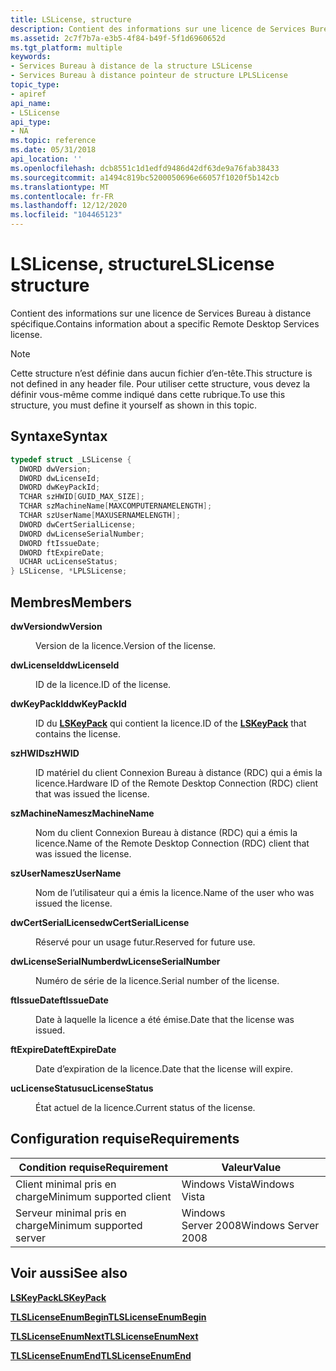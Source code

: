 ```yaml
---
title: LSLicense, structure
description: Contient des informations sur une licence de Services Bureau à distance spécifique.
ms.assetid: 2c7f7b7a-e3b5-4f84-b49f-5f1d6960652d
ms.tgt_platform: multiple
keywords:
- Services Bureau à distance de la structure LSLicense
- Services Bureau à distance pointeur de structure LPLSLicense
topic_type:
- apiref
api_name:
- LSLicense
api_type:
- NA
ms.topic: reference
ms.date: 05/31/2018
api_location: ''
ms.openlocfilehash: dcb8551c1d1edfd9486d42df63de9a76fab38433
ms.sourcegitcommit: a1494c819bc5200050696e66057f1020f5b142cb
ms.translationtype: MT
ms.contentlocale: fr-FR
ms.lasthandoff: 12/12/2020
ms.locfileid: "104465123"
---
```

# <a name="lslicense-structure"></a><span data-ttu-id="20373-105">LSLicense, structure</span><span class="sxs-lookup"><span data-stu-id="20373-105">LSLicense structure</span></span>

<span data-ttu-id="20373-106">Contient des informations sur une licence de Services Bureau à distance spécifique.</span><span class="sxs-lookup"><span data-stu-id="20373-106">Contains information about a specific Remote Desktop Services license.</span></span>

> [!Note]  
> <span data-ttu-id="20373-107">Cette structure n’est définie dans aucun fichier d’en-tête.</span><span class="sxs-lookup"><span data-stu-id="20373-107">This structure is not defined in any header file.</span></span> <span data-ttu-id="20373-108">Pour utiliser cette structure, vous devez la définir vous-même comme indiqué dans cette rubrique.</span><span class="sxs-lookup"><span data-stu-id="20373-108">To use this structure, you must define it yourself as shown in this topic.</span></span>

 

## <a name="syntax"></a><span data-ttu-id="20373-109">Syntaxe</span><span class="sxs-lookup"><span data-stu-id="20373-109">Syntax</span></span>


```C++
typedef struct _LSLicense {
  DWORD dwVersion;
  DWORD dwLicenseId;
  DWORD dwKeyPackId;
  TCHAR szHWID[GUID_MAX_SIZE];
  TCHAR szMachineName[MAXCOMPUTERNAMELENGTH];
  TCHAR szUserName[MAXUSERNAMELENGTH];
  DWORD dwCertSerialLicense;
  DWORD dwLicenseSerialNumber;
  DWORD ftIssueDate;
  DWORD ftExpireDate;
  UCHAR ucLicenseStatus;
} LSLicense, *LPLSLicense;
```



## <a name="members"></a><span data-ttu-id="20373-110">Membres</span><span class="sxs-lookup"><span data-stu-id="20373-110">Members</span></span>

<dl> <dt>

<span data-ttu-id="20373-111">**dwVersion**</span><span class="sxs-lookup"><span data-stu-id="20373-111">**dwVersion**</span></span>
</dt> <dd>

<span data-ttu-id="20373-112">Version de la licence.</span><span class="sxs-lookup"><span data-stu-id="20373-112">Version of the license.</span></span>

</dd> <dt>

<span data-ttu-id="20373-113">**dwLicenseId**</span><span class="sxs-lookup"><span data-stu-id="20373-113">**dwLicenseId**</span></span>
</dt> <dd>

<span data-ttu-id="20373-114">ID de la licence.</span><span class="sxs-lookup"><span data-stu-id="20373-114">ID of the license.</span></span>

</dd> <dt>

<span data-ttu-id="20373-115">**dwKeyPackId**</span><span class="sxs-lookup"><span data-stu-id="20373-115">**dwKeyPackId**</span></span>
</dt> <dd>

<span data-ttu-id="20373-116">ID du [**LSKeyPack**](lskeypack.md) qui contient la licence.</span><span class="sxs-lookup"><span data-stu-id="20373-116">ID of the [**LSKeyPack**](lskeypack.md) that contains the license.</span></span>

</dd> <dt>

<span data-ttu-id="20373-117">**szHWID**</span><span class="sxs-lookup"><span data-stu-id="20373-117">**szHWID**</span></span>
</dt> <dd>

<span data-ttu-id="20373-118">ID matériel du client Connexion Bureau à distance (RDC) qui a émis la licence.</span><span class="sxs-lookup"><span data-stu-id="20373-118">Hardware ID of the Remote Desktop Connection (RDC) client that was issued the license.</span></span>

</dd> <dt>

<span data-ttu-id="20373-119">**szMachineName**</span><span class="sxs-lookup"><span data-stu-id="20373-119">**szMachineName**</span></span>
</dt> <dd>

<span data-ttu-id="20373-120">Nom du client Connexion Bureau à distance (RDC) qui a émis la licence.</span><span class="sxs-lookup"><span data-stu-id="20373-120">Name of the Remote Desktop Connection (RDC) client that was issued the license.</span></span>

</dd> <dt>

<span data-ttu-id="20373-121">**szUserName**</span><span class="sxs-lookup"><span data-stu-id="20373-121">**szUserName**</span></span>
</dt> <dd>

<span data-ttu-id="20373-122">Nom de l’utilisateur qui a émis la licence.</span><span class="sxs-lookup"><span data-stu-id="20373-122">Name of the user who was issued the license.</span></span>

</dd> <dt>

<span data-ttu-id="20373-123">**dwCertSerialLicense**</span><span class="sxs-lookup"><span data-stu-id="20373-123">**dwCertSerialLicense**</span></span>
</dt> <dd>

<span data-ttu-id="20373-124">Réservé pour un usage futur.</span><span class="sxs-lookup"><span data-stu-id="20373-124">Reserved for future use.</span></span>

</dd> <dt>

<span data-ttu-id="20373-125">**dwLicenseSerialNumber**</span><span class="sxs-lookup"><span data-stu-id="20373-125">**dwLicenseSerialNumber**</span></span>
</dt> <dd>

<span data-ttu-id="20373-126">Numéro de série de la licence.</span><span class="sxs-lookup"><span data-stu-id="20373-126">Serial number of the license.</span></span>

</dd> <dt>

<span data-ttu-id="20373-127">**ftIssueDate**</span><span class="sxs-lookup"><span data-stu-id="20373-127">**ftIssueDate**</span></span>
</dt> <dd>

<span data-ttu-id="20373-128">Date à laquelle la licence a été émise.</span><span class="sxs-lookup"><span data-stu-id="20373-128">Date that the license was issued.</span></span>

</dd> <dt>

<span data-ttu-id="20373-129">**ftExpireDate**</span><span class="sxs-lookup"><span data-stu-id="20373-129">**ftExpireDate**</span></span>
</dt> <dd>

<span data-ttu-id="20373-130">Date d’expiration de la licence.</span><span class="sxs-lookup"><span data-stu-id="20373-130">Date that the license will expire.</span></span>

</dd> <dt>

<span data-ttu-id="20373-131">**ucLicenseStatus**</span><span class="sxs-lookup"><span data-stu-id="20373-131">**ucLicenseStatus**</span></span>
</dt> <dd>

<span data-ttu-id="20373-132">État actuel de la licence.</span><span class="sxs-lookup"><span data-stu-id="20373-132">Current status of the license.</span></span>

</dd> </dl>

## <a name="requirements"></a><span data-ttu-id="20373-133">Configuration requise</span><span class="sxs-lookup"><span data-stu-id="20373-133">Requirements</span></span>



| <span data-ttu-id="20373-134">Condition requise</span><span class="sxs-lookup"><span data-stu-id="20373-134">Requirement</span></span> | <span data-ttu-id="20373-135">Valeur</span><span class="sxs-lookup"><span data-stu-id="20373-135">Value</span></span> |
|-------------------------------------|--------------------------------|
| <span data-ttu-id="20373-136">Client minimal pris en charge</span><span class="sxs-lookup"><span data-stu-id="20373-136">Minimum supported client</span></span><br/> | <span data-ttu-id="20373-137">Windows Vista</span><span class="sxs-lookup"><span data-stu-id="20373-137">Windows Vista</span></span><br/>       |
| <span data-ttu-id="20373-138">Serveur minimal pris en charge</span><span class="sxs-lookup"><span data-stu-id="20373-138">Minimum supported server</span></span><br/> | <span data-ttu-id="20373-139">Windows Server 2008</span><span class="sxs-lookup"><span data-stu-id="20373-139">Windows Server 2008</span></span><br/> |



## <a name="see-also"></a><span data-ttu-id="20373-140">Voir aussi</span><span class="sxs-lookup"><span data-stu-id="20373-140">See also</span></span>

<dl> <dt>

[<span data-ttu-id="20373-141">**LSKeyPack**</span><span class="sxs-lookup"><span data-stu-id="20373-141">**LSKeyPack**</span></span>](lskeypack.md)
</dt> <dt>

[<span data-ttu-id="20373-142">**TLSLicenseEnumBegin**</span><span class="sxs-lookup"><span data-stu-id="20373-142">**TLSLicenseEnumBegin**</span></span>](tlslicenseenumbegin.md)
</dt> <dt>

[<span data-ttu-id="20373-143">**TLSLicenseEnumNext**</span><span class="sxs-lookup"><span data-stu-id="20373-143">**TLSLicenseEnumNext**</span></span>](tlslicenseenumnext.md)
</dt> <dt>

[<span data-ttu-id="20373-144">**TLSLicenseEnumEnd**</span><span class="sxs-lookup"><span data-stu-id="20373-144">**TLSLicenseEnumEnd**</span></span>](tlslicenseenumend.md)
</dt> </dl>

 

 





